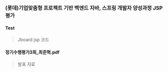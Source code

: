 ### (롯데)기업맞춤형 프로젝트 기반 백엔드 자바, 스프링 개발자 양성과정 JSP 평가
#### Test 
> Jboard jsp 코드
#### 정기수행평가3회_최준혁.pdf
> 발표 자료
